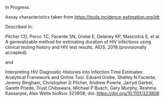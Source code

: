 In Progress.

Assay characteristics taken from https://tools.incidence-estimation.org/idt

Described in:

Pilcher CD, Porco TC, Facente SN, Grebe E, Delaney KP, Masciotra S, et al. A generalizable method for estimating duration of HIV infections using clinical testing history and HIV test results. AIDS. 2019;(provisionally accepted).

and

Interpreting HIV Diagnostic Histories into Infection Time Estimates: Analytical Framework and Online Tool. Eduard Grebe, Shelley N Facente, Jeremy Bingham, Christopher D Pilcher, Andrew Powrie, Jarryd Gerber, Gareth Priede, Trust Chibawara, Michael P Busch, Gary Murphy, Reshma Kassanjee, Alex Welte bioRxiv 323808; doi: https://doi.org/10.1101/323808
